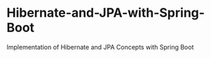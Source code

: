 # Hibernate-and-JPA-with-Spring-Boot
 Implementation of Hibernate and JPA Concepts with Spring Boot

